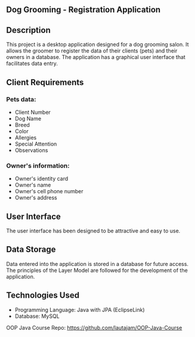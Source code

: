 ## Dog Grooming - Registration Application

## Description
This project is a desktop application designed for a dog grooming salon. It allows the groomer to register the data of their clients (pets) and their owners in a database. The application has a graphical user interface that facilitates data entry.

## Client Requirements
### Pets data:
- Client Number
- Dog Name
- Breed
- Color
- Allergies
- Special Attention
- Observations

### Owner's information:
- Owner's identity card
- Owner's name
- Owner's cell phone number
- Owner's address

## User Interface
The user interface has been designed to be attractive and easy to use.

## Data Storage
Data entered into the application is stored in a database for future access. The principles of the Layer Model are followed for the development of the application.

## Technologies Used
- Programming Language: Java with JPA (EclipseLink)
- Database: MySQL

OOP Java Course Repo: https://github.com/lautajam/OOP-Java-Course
